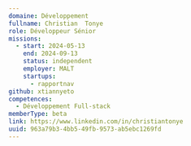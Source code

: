 ```yaml
---
domaine: Développement
fullname: Christian  Tonye
role: Développeur Sénior
missions:
  - start: 2024-05-13
    end: 2024-09-13
    status: independent
    employer: MALT
    startups:
      - rapportnav
github: xtiannyeto
competences:
  - Développement Full-stack
memberType: beta
link: https://www.linkedin.com/in/christiantonye
uuid: 963a79b3-4bb5-49fb-9573-ab5ebc1269fd
---
```

